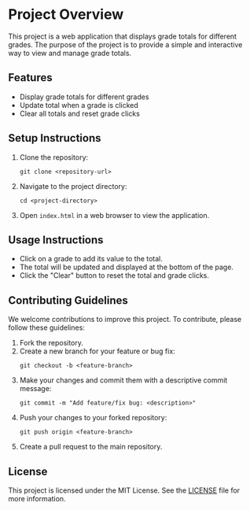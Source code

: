 # Project Overview

This project is a web application that displays grade totals for different grades. The purpose of the project is to provide a simple and interactive way to view and manage grade totals.

## Features

- Display grade totals for different grades
- Update total when a grade is clicked
- Clear all totals and reset grade clicks

## Setup Instructions

1. Clone the repository:
   ```
   git clone <repository-url>
   ```

2. Navigate to the project directory:
   ```
   cd <project-directory>
   ```

3. Open `index.html` in a web browser to view the application.

## Usage Instructions

- Click on a grade to add its value to the total.
- The total will be updated and displayed at the bottom of the page.
- Click the "Clear" button to reset the total and grade clicks.

## Contributing Guidelines

We welcome contributions to improve this project. To contribute, please follow these guidelines:

1. Fork the repository.
2. Create a new branch for your feature or bug fix:
   ```
   git checkout -b <feature-branch>
   ```
3. Make your changes and commit them with a descriptive commit message:
   ```
   git commit -m "Add feature/fix bug: <description>"
   ```
4. Push your changes to your forked repository:
   ```
   git push origin <feature-branch>
   ```
5. Create a pull request to the main repository.

## License

This project is licensed under the MIT License. See the [LICENSE](LICENSE) file for more information.
